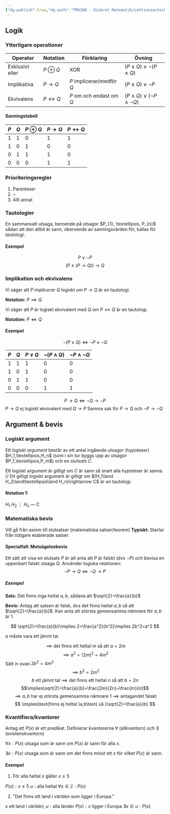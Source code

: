 ```yaml
---
{"dg-publish":true,"dg-path":"TMV200 - Diskret Matematik/Lektionsanteckningar/2024-09-04.md","permalink":"/TMV200 - Diskret Matematik/Lektionsanteckningar/2024-09-04/"}
---
```


## Logik

### Ytterligare operationer

| Operator        | Notation              | Förklaring                | Övning                                   |
| --------------- | --------------------- | ------------------------- | ---------------------------------------- |
| Exklusivt eller | $P \oplus Q$          | XOR                       | $(P\lor{Q})\land\neg{(P\land{Q})}$       |
| Implikativa     | $P \rightarrow Q$     | $P$ implicerar/medför $Q$ | $(P\land{Q})\lor{\neg{P}}$               |
| Ekvivalens      | $P \leftrightarrow Q$ | $P$ om och endast om $Q$  | $(P\land{Q})\lor{(\neg{P}\land\neg{Q})}$ |
#### Sanningstabell

| $P$ | $Q$ | $P\oplus Q$ | $P\rightarrow Q$ | $P\leftrightarrow Q$ |
| --- | --- | ----------- | ---------------- | -------------------- |
| 1   | 1   | 0           | 1                | 1                    |
| 1   | 0   | 1           | 0                | 0                    |
| 0   | 1   | 1           | 1                | 0                    |
| 0   | 0   | 0           | 1                | 1                    |
### Prioriteringsregler

1. Parenteser
2. $\neg$
3. Allt annat

### Tautologier

En sammansatt utsaga, beroende på utsagor $P_{1}, \textellipsis, P_{n}$ sådan att den alltid är sann, oberoende av sanningsvärden för, kallas för *tautologi*.

#### Exempel

$$
P \lor \neg{P}
$$
$$
(P\land{(P\rightarrow{Q})})\rightarrow{Q}
$$

### Implikation och ekvivalens

Vi säger att *$P$ implicerar $Q$* logiskt om $P\rightarrow{Q}$ är en tautologi.

**Notation:** $P \implies{Q}$

Vi säger att $P$ är logiskt ekvivalent med $Q$ om $P \leftrightarrow{Q}$ är en tautologi.

**Notation:** $P\iff{Q}$

#### Exempel

$$
\neg(P\lor Q)\iff \neg P \lor \neg Q
$$

| $P$ | $Q$ | $P\lor Q$ | $\neg(P\land Q)$ | $\neg P\land\neg Q$ |
| --- | --- | --------- | ---------------- | ------------------- |
| 1   | 1   | 1         | 0                | 0                   |
| 1   | 0   | 1         | 0                | 0                   |
| 0   | 1   | 1         | 0                | 0                   |
| 0   | 0   | 0         | 1                | 1                   |
$$
P\rightarrow Q\iff \neg Q \rightarrow\neg P
$$
$P\rightarrow Q$ ej logiskt ekvivalent med $Q\rightarrow P$
Samma sak för $P\rightarrow Q$ och $\neg P\rightarrow\neg Q$
## Argument & bevis

### Logiskt argument

Ett *logiskt argument* består av ett antal ingående utsagor (hypoteser) $H_1,\textellipsis,H_n$ (som i sin tur byggs upp av utsagor $P_1,\textellipsis,P_m$) och en *slutsats* $C$.

Ett logiskt argument är *giltigt* om $C$ är sann så snart alla hypoteser är sanna.
// Ett giltigt logiskt argument är giltigt om $(H_1\land H_2\land\textellipsis\land H_n)\rightarrow C$ är en tautologi.
#### Notation 1:
$H_1$
$H_2$
$\vdots$
$H_n$
—
C

### Matematiska bevis

Vill gå från axiom till slutsatser (matematiska satser/teorem)
**Typiskt:** Startar från tidigare etablerade satser.

#### Specialfall: Motsägelsebevis

Ett sätt att visa en slutsats $P$ är att anta att $P$ är falskt (dvs $\neg P$) och bevisa en uppenbart falskt utsaga $Q$. Använder logiska relationen:
$$\neg P\rightarrow Q\iff \neg Q\rightarrow P$$
##### Exempel

**Sats:** Det finns inga heltal $a,b$, sådana att $\sqrt{2}=\frac{a}{b}$

**Bevis:** Antag att satsen är falsk, dvs det finns heltal $a,b$ så att $\sqrt{2}=\frac{a}{b}$. Kan anta att största gemensamma nämnare för $a,b$ är $1$.

$$
\sqrt{2}=\frac{a}{b}\implies 2=\frac{a^2}{b^2}\implies 2b^2=a^2
$$

$a$ måste vara ett jämnt tal.

$$
\implies\text{det finns ett heltal m så att } a=2m
$$
$$
\implies a^2=(2m)^2=4m^2
$$
Sätt in ovan $2b^2=4m^2$
$$
\implies b^2=2m^2
$$
$$
b \text{ ett jämnt tal}\implies\text{det finns ett heltal } n \text{ så att } b=2n
$$
$$\implies\sqrt{2}=\frac{a}{b}=\frac{2m}{2n}=\frac{m}{n}$$
$$
\implies a,b\text{ har ej största gemensamma nämnare 1}\implies\text{antagandet falskt}
$$
$$
\implies\text{finns ej heltal }a,b\text{ så }\sqrt{2}=\frac{a}{b}
$$

### Kvantifiera/kvantorer

Antag att $P(x)$ är ett predikat. Definierar kvantorerna
$\forall$ (allkvantorn) och $\exists$ (existenskvantorn)

$\forall x: P(x)$ utsaga som är sann om $P(x)$ är sann för alla $x$.

$\exists x: P(x)$ utsaga som är sann om det finns minst ett $x$ för vilket $P(x)$ är sann.

#### Exempel

1) För alla heltal $x$ gäller $x\leq5$

$P(x): x\leq5$
$u:\text{alla heltal}$
$\forall x\in\mathbb{Z}: P(x)$

2) "Det finns ett land i världen som ligger i Europa."

$x\text{ ett land i världen}, u:\text{alla länder}$
$P(x):x\text{ ligger i Europa}$
$\exists x\in u : P(x)$
